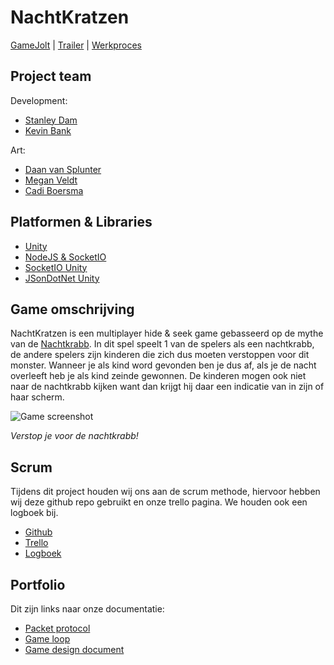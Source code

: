 # NachtKratzen

[GameJolt](https://gamejolt.com/games/nachtkratzen/506322) | [Trailer](https://www.youtube.com/watch?v=C9tr8QLu5vs) | [Werkproces](https://www.youtube.com/watch?v=iIfb1L9gjZ4&t=16s)

## Project team

Development:

  - [Stanley Dam](https://github.com/Stanley-Dam)
  - [Kevin Bank](https://github.com/KevinBank)
  
Art:

  - [Daan van Splunter](https://daanvs.myportfolio.com/)
  - [Megan Veldt](https://meganveldtgameart.myportfolio.com/)
  - [Cadi Boersma](https://a26008.myportfolio.com/)

## Platformen & Libraries
- [Unity](https://unity.com/)
- [NodeJS & SocketIO](https://socket.io/)
- [SocketIO Unity](https://assetstore.unity.com/packages/tools/network/socket-io-for-unity-21721)
- [JSonDotNet Unity](https://assetstore.unity.com/packages/tools/input-management/json-net-for-unity-11347)

## Game omschrijving

NachtKratzen is een multiplayer hide & seek game gebasseerd op de mythe van de [Nachtkrabb](https://de.wikipedia.org/wiki/Nachtkrabb).
In dit spel speelt 1 van de spelers als een nachtkrabb, de andere spelers zijn kinderen die zich dus moeten verstoppen voor dit monster.
Wanneer je als kind word gevonden ben je dus af, als je de nacht overleeft heb je als kind zeinde gewonnen.
De kinderen mogen ook niet naar de nachtkrabb kijken want dan krijgt hij daar een indicatie van in zijn of haar scherm.

![Game screenshot](http://maclout.com/nachtkratzen/Screenshot2.png)

_Verstop je voor de nachtkrabb!_

## Scrum
Tijdens dit project houden wij ons aan de scrum methode, hiervoor hebben wij deze github repo gebruikt en onze trello pagina. We houden ook een logboek bij.

 - [Github](https://github.com/Stanley-Dam/NachtKratzen)
 - [Trello](https://trello.com/b/bpWVSpGl/project-mythe)
 - [Logboek](https://docs.google.com/document/d/1EnuxuT6r19pdeCcQyiE2MD29FkWSL7X-OjyiOtWvSA4/edit?usp=sharing)

## Portfolio
Dit zijn links naar onze documentatie:
 - [Packet protocol](https://docs.google.com/document/d/1Y13P_vc6lDv2jMns_a5W37Y1nRPTUWBA6yy2OJYxqzU/edit?usp=sharing)
 - [Game loop](https://docs.google.com/document/d/1B37fRN4JlXPEVjBk-zfjm9Jxi7HfkaBcQ8tgQnmvBxM/edit?usp=sharing)
 - [Game design document](https://docs.google.com/presentation/d/13__SjSkyx8agL3pCF1xkpBOPjBU2b0yhYnEoDYlbjEQ/edit?usp=sharing)
